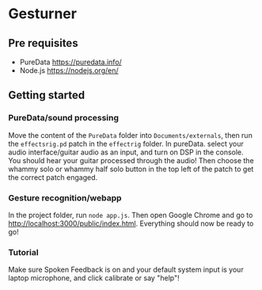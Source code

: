 # Gesturner

## Pre requisites

- PureData <https://puredata.info/>
- Node.js <https://nodejs.org/en/>

## Getting started

### PureData/sound processing

Move the content of the `PureData` folder into `Documents/externals`, then run the `effectsrig.pd` patch in the `effectrig` folder. In pureData. select your audio interface/guitar audio as an input, and turn on DSP in the console. You should hear your guitar processed through the audio! Then choose the whammy solo or whammy half solo button in the top left of the patch to get the correct patch engaged.

### Gesture recognition/webapp

In the project folder, run `node app.js`. Then open Google Chrome and go to <http://localhost:3000/public/index.html>. Everything should now be ready to go!

### Tutorial

Make sure Spoken Feedback is on and your default system input is your laptop microphone, and click calibrate or say "help"!
